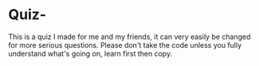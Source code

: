 # Quiz-
This is a quiz I made for me and my friends, it can very easily be changed for more serious questions. Please don't take the code unless you fully understand what's going on, learn first then copy.
